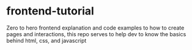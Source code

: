 # frontend-tutorial
Zero to hero frontend explanation and code examples to how to create pages and interactions, this repo serves to help dev to know the basics behind html, css, and javascript
